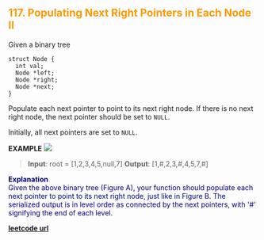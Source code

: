 <h2 style="color:#F90;">117. Populating Next Right Pointers in Each Node II</h2>

Given a binary tree

```
struct Node {
  int val;
  Node *left;
  Node *right;
  Node *next;
}
```

Populate each next pointer to point to its next right node. If there is no next right node, the next pointer should be set to `NULL`.

Initially, all next pointers are set to `NULL`.

**EXAMPLE**
![](https://assets.leetcode.com/uploads/2019/02/15/117_sample.png)
>**Input**: root = [1,2,3,4,5,null,7]
**Output**: [1,#,2,3,#,4,5,7,#]

<p style="color:#007;">
<b>Explanation</b><br>
Given the above binary tree (Figure A), your function should populate each next pointer to point to its next right node, just like in Figure B. The serialized output is in level order as connected by the next pointers, with '#' signifying the end of each level.
</p>

**[leetcode url](https://leetcode.com/problems/populating-next-right-pointers-in-each-node-ii/description)**
